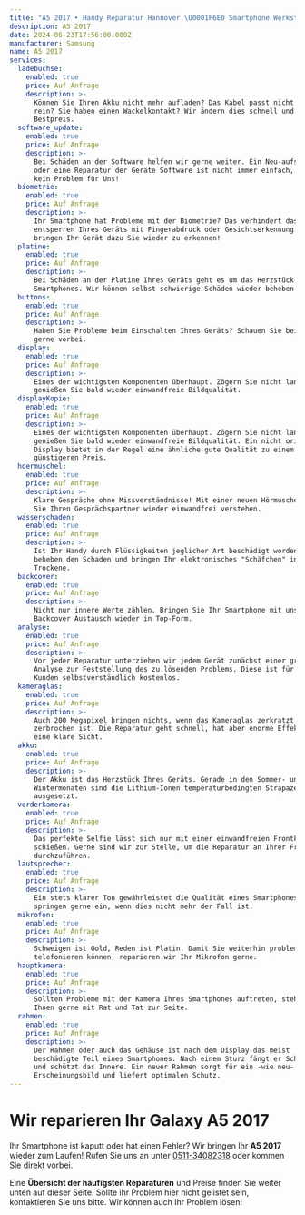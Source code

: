 ```yaml
---
title: "A5 2017 ‣ Handy Reparatur Hannover \U0001F6E0️ Smartphone Werkstatt"
description: A5 2017
date: 2024-06-23T17:56:00.000Z
manufacturer: Samsung
name: A5 2017
services:
  ladebuchse:
    enabled: true
    price: Auf Anfrage
    description: >-
      Können Sie Ihren Akku nicht mehr aufladen? Das Kabel passt nicht mehr ganz
      rein? Sie haben einen Wackelkontakt? Wir ändern dies schnell und zum
      Bestpreis.
  software_update:
    enabled: true
    price: Auf Anfrage
    description: >-
      Bei Schäden an der Software helfen wir gerne weiter. Ein Neu-aufsetzen
      oder eine Reparatur der Geräte Software ist nicht immer einfach, jedoch
      kein Problem für Uns!
  biometrie:
    enabled: true
    price: Auf Anfrage
    description: >-
      Ihr Smartphone hat Probleme mit der Biometrie? Das verhindert das
      entsperren Ihres Geräts mit Fingerabdruck oder Gesichtserkennung. Wir
      bringen Ihr Gerät dazu Sie wieder zu erkennen!
  platine:
    enabled: true
    price: Auf Anfrage
    description: >-
      Bei Schäden an der Platine Ihres Geräts geht es um das Herzstück des
      Smartphones. Wir können selbst schwierige Schäden wieder beheben!
  buttons:
    enabled: true
    price: Auf Anfrage
    description: >-
      Haben Sie Probleme beim Einschalten Ihres Geräts? Schauen Sie bei uns
      gerne vorbei.
  display:
    enabled: true
    price: Auf Anfrage
    description: >-
      Eines der wichtigsten Komponenten überhaupt. Zögern Sie nicht lange und
      genießen Sie bald wieder einwandfreie Bildqualität.
  displayKopie:
    enabled: true
    price: Auf Anfrage
    description: >-
      Eines der wichtigsten Komponenten überhaupt. Zögern Sie nicht lange und
      genießen Sie bald wieder einwandfreie Bildqualität. Ein nicht originales
      Display bietet in der Regel eine ähnliche gute Qualität zu einem
      günstigeren Preis.
  hoermuschel:
    enabled: true
    price: Auf Anfrage
    description: >-
      Klare Gespräche ohne Missverständnisse! Mit einer neuen Hörmuschel können
      Sie Ihren Gesprächspartner wieder einwandfrei verstehen.
  wasserschaden:
    enabled: true
    price: Auf Anfrage
    description: >-
      Ist Ihr Handy durch Flüssigkeiten jeglicher Art beschädigt worden? Wir
      beheben den Schaden und bringen Ihr elektronisches "Schäfchen" ins
      Trockene.
  backcover:
    enabled: true
    price: Auf Anfrage
    description: >-
      Nicht nur innere Werte zählen. Bringen Sie Ihr Smartphone mit unserem
      Backcover Austausch wieder in Top-Form.
  analyse:
    enabled: true
    price: Auf Anfrage
    description: >-
      Vor jeder Reparatur unterziehen wir jedem Gerät zunächst einer gründlichen
      Analyse zur Feststellung des zu lösenden Problems. Diese ist für unsere
      Kunden selbstverständlich kostenlos.
  kameraglas:
    enabled: true
    price: Auf Anfrage
    description: >-
      Auch 200 Megapixel bringen nichts, wenn das Kameraglas zerkratzt oder
      zerbrochen ist. Die Reparatur geht schnell, hat aber enorme Effekte auf
      eine klare Sicht.
  akku:
    enabled: true
    price: Auf Anfrage
    description: >-
      Der Akku ist das Herzstück Ihres Geräts. Gerade in den Sommer- und in den
      Wintermonaten sind die Lithium-Ionen temperaturbedingten Strapazen
      ausgesetzt.
  vorderkamera:
    enabled: true
    price: Auf Anfrage
    description: >-
      Das perfekte Selfie lässt sich nur mit einer einwandfreien Frontkamera
      schießen. Gerne sind wir zur Stelle, um die Reparatur an Ihrer Frontkamera
      durchzuführen.
  lautsprecher:
    enabled: true
    price: Auf Anfrage
    description: >-
      Ein stets klarer Ton gewährleistet die Qualität eines Smartphones. Wir
      springen gerne ein, wenn dies nicht mehr der Fall ist.
  mikrofon:
    enabled: true
    price: Auf Anfrage
    description: >-
      Schweigen ist Gold, Reden ist Platin. Damit Sie weiterhin problemlos
      telefonieren können, reparieren wir Ihr Mikrofon gerne.
  hauptkamera:
    enabled: true
    price: Auf Anfrage
    description: >-
      Sollten Probleme mit der Kamera Ihres Smartphones auftreten, stehen wir
      Ihnen gerne mit Rat und Tat zur Seite.
  rahmen:
    enabled: true
    price: Auf Anfrage
    description: >-
      Der Rahmen oder auch das Gehäuse ist nach dem Display das meist
      beschädigte Teil eines Smartphones. Nach einem Sturz fängt er Schäden ab
      und schützt das Innere. Ein neuer Rahmen sorgt für ein -wie neu-
      Erscheinungsbild und liefert optimalen Schutz.
---
```

# Wir reparieren Ihr Galaxy A5 2017

Ihr Smartphone ist kaputt oder hat einen Fehler? Wir bringen Ihr **A5 2017** wieder zum Laufen! Rufen Sie uns an unter [0511-34082318](tel:051134082318) oder kommen Sie direkt vorbei.

Eine **Übersicht der häufigsten Reparaturen** und Preise finden Sie weiter unten auf dieser Seite. Sollte ihr Problem hier nicht gelistet sein, kontaktieren Sie uns bitte. Wir können auch Ihr Problem lösen!
